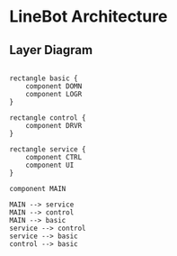 # LineBot Architecture

## Layer Diagram

```plantuml

rectangle basic {
    component DOMN
    component LOGR
}

rectangle control {
    component DRVR
}

rectangle service {
    component CTRL
    component UI
}

component MAIN

MAIN --> service
MAIN --> control
MAIN --> basic
service --> control
service --> basic
control --> basic
```
